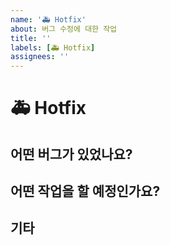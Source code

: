 ```yaml
---
name: '🚑 Hotfix'
about: 버그 수정에 대한 작업
title: ''
labels: [🚑 Hotfix]
assignees: ''
---
```


# 🚑 Hotfix

## 어떤 버그가 있었나요?

## 어떤 작업을 할 예정인가요?

## 기타